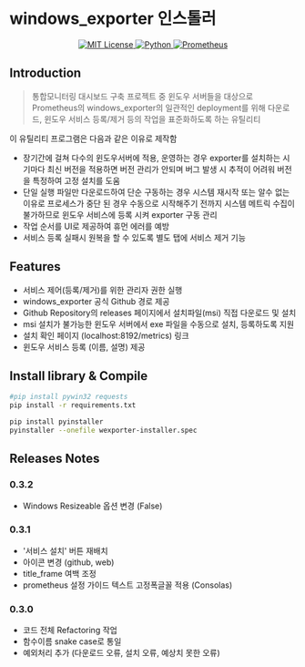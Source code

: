 # windows_exporter 인스톨러

<p align="center">
  <a href="LICENSE.md">
    <img src=https://img.shields.io/badge/License-MIT-lightgrey.svg?longCache=true" alt="MIT License">
  </a>
  <a href="https://python.org/downloads">
    <img alt="Python" src="https://img.shields.io/badge/Python-3776AB.svg?style=flat-square&logo=Python&logoColor=white">
  </a>
  <a href="https://prometheus.io/download">
    <img alt="Prometheus" src="https://img.shields.io/badge/Prometheus-E6522C?styel=flat-square&logo=Prometheus&logoColor=white" >
  </a>
</p>

## Introduction

> 통합모니터링 대시보드 구축 프로젝트 중 윈도우 서버들을 대상으로 Prometheus의 windows_exporter의 일관적인 deployment를 위해 다운로드, 윈도우 서비스 등록/제거 등의 작업을 표준화하도록 하는 유틸리티

이 유틸리티 프로그램은 다음과 같은 이유로 제작함
- 장기간에 걸쳐 다수의 윈도우서버에 적용, 운영하는 경우 exporter를 설치하는 시기마다 최신 버전을 적용하면 버전 관리가 안되며 버그 발생 시 추적이 어려워 버전을 특정하여 고정 설치를 도움
- 단일 실행 파일만 다운로드하여 단순 구동하는 경우 시스템 재시작 또는 알수 없는 이유로 프로세스가 중단 된 경우 수동으로 시작해주기 전까지 시스템 메트릭 수집이 불가하므로 윈도우 서비스에 등록 시켜 exporter 구동 관리
- 작업 순서를 UI로 제공하여 휴먼 에러를 예방
- 서비스 등록 실패시 원복을 할 수 있도록 별도 탭에 서비스 제거 기능

## Features

- 서비스 제어(등록/제거)를 위한 관리자 권한 실행
- windows_exporter 공식 Github 경로 제공
- Github Repository의 releases 페이지에서 설치파일(msi) 직접 다운로드 및 설치
- msi 설치가 불가능한 윈도우 서버에서 exe 파일을 수동으로 설치, 등록하도록 지원
- 설치 확인 페이지 (localhost:8192/metrics) 링크
- 윈도우 서비스 등록 (이름, 설명) 제공

## Install library & Compile

```bash
#pip install pywin32 requests
pip install -r requirements.txt

pip install pyinstaller
pyinstaller --onefile wexporter-installer.spec
```

## Releases Notes

### 0.3.2

- Windows Resizeable 옵션 변경 (False)

### 0.3.1

- '서비스 설치' 버튼 재배치
- 아이콘 변경 (github, web)
- title_frame 여백 조정
- prometheus 설정 가이드 텍스트 고정폭글꼴 적용 (Consolas)

### 0.3.0

- 코드 전체 Refactoring 작업
- 함수이름 snake case로 통일
- 예외처리 추가 (다운로드 오류, 설치 오류, 예상치 못한 오류)